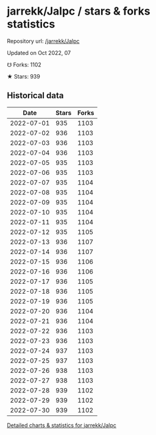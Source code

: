 # jarrekk/Jalpc / stars & forks statistics

Repository url: [/jarrekk/Jalpc](https://github.com/jarrekk/Jalpc)

Updated on Oct 2022, 07

☋ Forks: 1102

★ Stars: 939

## Historical data
| Date | Stars | Forks |
|------|-------|-------|
| 2022-07-01 | 935 | 1103 | 
| 2022-07-02 | 936 | 1103 | 
| 2022-07-03 | 936 | 1103 | 
| 2022-07-04 | 936 | 1103 | 
| 2022-07-05 | 935 | 1103 | 
| 2022-07-06 | 935 | 1103 | 
| 2022-07-07 | 935 | 1104 | 
| 2022-07-08 | 935 | 1104 | 
| 2022-07-09 | 935 | 1104 | 
| 2022-07-10 | 935 | 1104 | 
| 2022-07-11 | 935 | 1104 | 
| 2022-07-12 | 935 | 1105 | 
| 2022-07-13 | 936 | 1107 | 
| 2022-07-14 | 936 | 1107 | 
| 2022-07-15 | 936 | 1106 | 
| 2022-07-16 | 936 | 1106 | 
| 2022-07-17 | 936 | 1105 | 
| 2022-07-18 | 936 | 1105 | 
| 2022-07-19 | 936 | 1105 | 
| 2022-07-20 | 936 | 1104 | 
| 2022-07-21 | 936 | 1104 | 
| 2022-07-22 | 936 | 1103 | 
| 2022-07-23 | 936 | 1103 | 
| 2022-07-24 | 937 | 1103 | 
| 2022-07-25 | 937 | 1103 | 
| 2022-07-26 | 938 | 1103 | 
| 2022-07-27 | 938 | 1103 | 
| 2022-07-28 | 939 | 1102 | 
| 2022-07-29 | 939 | 1102 | 
| 2022-07-30 | 939 | 1102 | 


[Detailed charts & statistics for jarrekk/Jalpc](https://reviewgithub.com/rep/jarrekk/Jalpc)
